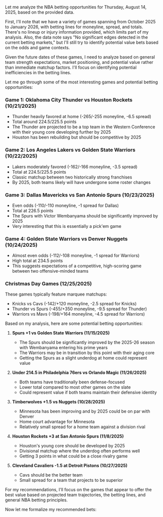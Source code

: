 Let me analyze the NBA betting opportunities for Thursday, August 14, 2025, based on the provided data.

First, I'll note that we have a variety of games spanning from October 2025 to January 2026, with betting lines for moneyline, spread, and totals. There's no lineup or injury information provided, which limits part of my analysis. Also, the data note says "No significant edges detected in the current betting markets," but I'll still try to identify potential value bets based on the odds and game contexts.

Given the future dates of these games, I need to analyze based on general team strength expectations, market positioning, and potential value rather than immediate matchup factors. I'll focus on identifying potential inefficiencies in the betting lines.

Let me go through some of the most interesting games and potential betting opportunities:

### Game 1: Oklahoma City Thunder vs Houston Rockets (10/21/2025)
- Thunder heavily favored at home (-265/-255 moneyline, -6.5 spread)
- Total around 224.5/225.5 points
- The Thunder are projected to be a top team in the Western Conference with their young core developing further by 2025
- Houston has been rebuilding but should be competitive by 2025

### Game 2: Los Angeles Lakers vs Golden State Warriors (10/22/2025)
- Lakers moderately favored (-162/-166 moneyline, -3.5 spread)
- Total at 224.5/225.5 points
- Classic matchup between two historically strong franchises
- By 2025, both teams likely will have undergone some roster changes

### Game 3: Dallas Mavericks vs San Antonio Spurs (10/23/2025)
- Even odds (-110/-110 moneyline, -1 spread for Dallas)
- Total at 226.5 points
- The Spurs with Victor Wembanyama should be significantly improved by 2025
- Very interesting that this is essentially a pick'em game

### Game 4: Golden State Warriors vs Denver Nuggets (10/24/2025)
- Almost even odds (-112/-108 moneyline, -1 spread for Warriors)
- High total at 234.5 points
- This suggests expectations of a competitive, high-scoring game between two offensive-minded teams

### Christmas Day Games (12/25/2025)
These games typically feature marquee matchups:
- Knicks vs Cavs (-142/+120 moneyline, -2.5 spread for Knicks)
- Thunder vs Spurs (-455/+350 moneyline, -9.5 spread for Thunder)
- Warriors vs Mavs (-198/+164 moneyline, -4.5 spread for Warriors)

Based on my analysis, here are some potential betting opportunities:

1. **Spurs +1 vs Golden State Warriors (11/15/2025)**
   - The Spurs should be significantly improved by the 2025-26 season with Wembanyama entering his prime years
   - The Warriors may be in transition by this point with their aging core
   - Getting the Spurs as a slight underdog at home could represent value

2. **Under 214.5 in Philadelphia 76ers vs Orlando Magic (11/26/2025)**
   - Both teams have traditionally been defense-focused
   - Lower total compared to most other games on the slate
   - Could represent value if both teams maintain their defensive identity

3. **Timberwolves +1.5 vs Nuggets (10/28/2025)**
   - Minnesota has been improving and by 2025 could be on par with Denver
   - Home court advantage for Minnesota
   - Relatively small spread for a home team against a division rival

4. **Houston Rockets +3 at San Antonio Spurs (11/8/2025)**
   - Houston's young core should be developed by 2025
   - Divisional matchup where the underdog often performs well
   - Getting 3 points in what could be a close rivalry game

5. **Cleveland Cavaliers -1.5 at Detroit Pistons (10/27/2025)**
   - Cavs should be the better team
   - Small spread for a team that projects to be superior

For my recommendations, I'll focus on the games that appear to offer the best value based on projected team trajectories, the betting lines, and general NBA betting principles.

Now let me formalize my recommended bets: